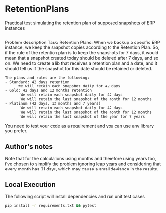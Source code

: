 # RetentionPlans
Practical test simulating the retention plan of supposed snapshots of ERP instances

##
 Problem description
Task: Retention Plans:
    When we backup a specific ERP instance, we keep the snapshot copies according to the Retention Plan.
    So, if the rule of the retention plan is to keep the snapshots for 7 days, it would mean that a snapshot created today should be deleted after 7 days, and so on.
    We need to create a lib that receives a retention plan and a date, and it should tell us if the snapshot for this date should be retained or deleted.

    The plans and rules are the following:
    - Standard: 42 days retention
          We will retain each snapshot daily for 42 days
    - Gold: 42 days and 12 months retention
           We will retain each snapshot daily for 42 days
           We will retain the last snapshot of the month for 12 months
    - Platinum (42 days, 12 months and 7 years)
           We will retain each snapshot daily for 42 days
           We will retain the last snapshot of the month for 12 months
           We will retain the last snapshot of the year for 7 years

You need to test your code as a requirement and you can use any library you prefer.

## Author's notes
Note that for the calculations using months and therefore using years too, i've chosen to simplify the problem ignoring leap years and considering that every month has 31 days, which may cause a small deviance in the results.

## Local Execution
The following script will install dependencies and run unit test cases
```bash
pip install -r requirements.txt && pytest
```